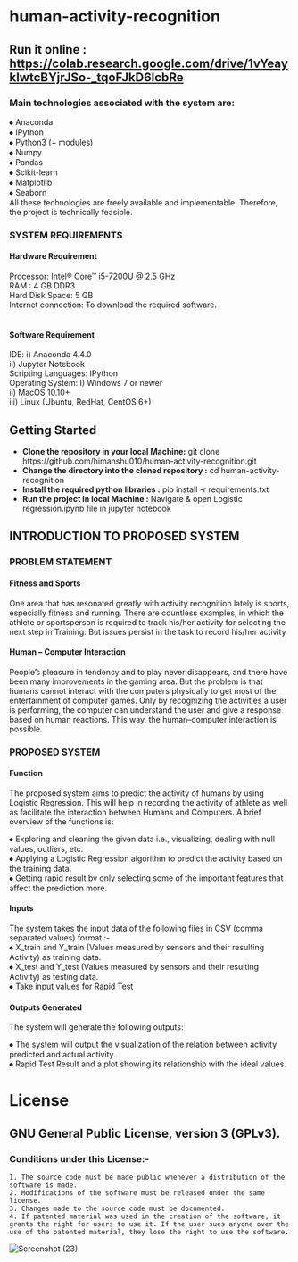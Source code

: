 # human-activity-recognition<br>
## Run it online : https://colab.research.google.com/drive/1vYeaykIwtcBYjrJSo-_tqoFJkD6IcbRe
### Main technologies associated with the system are:<br>
⦁ Anaconda<br>
⦁ IPython<br>
⦁ Python3 (+ modules)<br>
⦁ Numpy<br>
⦁ Pandas<br>
⦁ Scikit-learn<br>
⦁ Matplotlib<br>
⦁ Seaborn<br>
All these technologies are freely available and implementable. Therefore, the project is technically feasible.

### SYSTEM REQUIREMENTS
#### Hardware Requirement 
Processor:  Intel® Core™ i5-7200U @ 2.5 GHz                                         
RAM :  4 GB DDR3<br>
Hard Disk Space: 5 GB  
Internet connection: To download the required software.<br><br>

#### Software Requirement<br>  
IDE:  i) Anaconda 4.4.0   
      ii) Jupyter Notebook<br>
Scripting Languages:  IPython<br>
Operating System: 	I) Windows 7 or newer<br>
				ii) MacOS 10.10+ <br>
				iii) Linux (Ubuntu, RedHat, CentOS 6+)<br>
				
## Getting Started 				
<ul>
<li> <b>Clone the repository in your local Machine:</b> git clone https://github.com/himanshu010/human-activity-recognition.git </li>

<li> <b>Change the directory into the cloned repository :</b> cd human-activity-recognition </li>

<li> <b>Install the required python libraries :</b> pip install -r requirements.txt </li>

<li> <b>Run the project in local Machine :</b> Navigate & open Logistic regression.ipynb file in jupyter notebook </li>
</ul>				
				
				
## INTRODUCTION TO PROPOSED SYSTEM

### PROBLEM STATEMENT
#### Fitness and Sports
One area that has resonated greatly with activity recognition lately is sports, especially fitness and running. There are countless examples, in which the athlete or sportsperson is required to track his/her activity for selecting the next step in Training. But issues persist in the task to record his/her activity
#### Human – Computer Interaction
People’s pleasure in tendency and to play never disappears, and there have been many improvements in the gaming area. But the problem is that humans cannot interact with the computers physically to get most of the entertainment of computer games. Only by recognizing the activities a user is performing, the computer can understand the user and give a response based on human reactions. This way, the human–computer interaction is possible.

### PROPOSED SYSTEM

#### Function

The proposed system aims to predict the activity of humans by using Logistic Regression. This will help in recording the activity of athlete as well as facilitate the interaction between Humans and Computers. A brief overview of the functions is:

⦁	Exploring and cleaning the given data i.e., visualizing, dealing with null values, outliers, etc.<br> 
⦁	Applying a Logistic Regression algorithm to predict the activity based on the training data.<br> 
⦁	Getting rapid result by only selecting some of the important features that affect the prediction more.<br>

#### Inputs
The system takes the input data of the following files in CSV (comma separated values) format :-<br>
⦁	X_train and Y_train (Values measured by sensors and their resulting Activity) as training data.<br>
⦁	X_test and Y_test (Values measured by sensors and their resulting Activity) as testing data.<br>
⦁ Take input values for Rapid Test

#### Outputs Generated

The system will generate the following outputs:

⦁	The system will output the visualization of the relation between activity predicted and actual activity.  
⦁	Rapid Test Result and a plot showing its relationship with the ideal values.

# License
## GNU General Public License, version 3 (GPLv3).

### Conditions under this License:-
    1. The source code must be made public whenever a distribution of the software is made.
    2. Modifications of the software must be released under the same license.
    3. Changes made to the source code must be documented.
    4. If patented material was used in the creation of the software, it grants the right for users to use it. If the user sues anyone over the use of the patented material, they lose the right to use the software.
![Screenshot (23)](https://user-images.githubusercontent.com/43860289/68322761-05549d00-00ea-11ea-9a70-de8442fe84f4.png)
